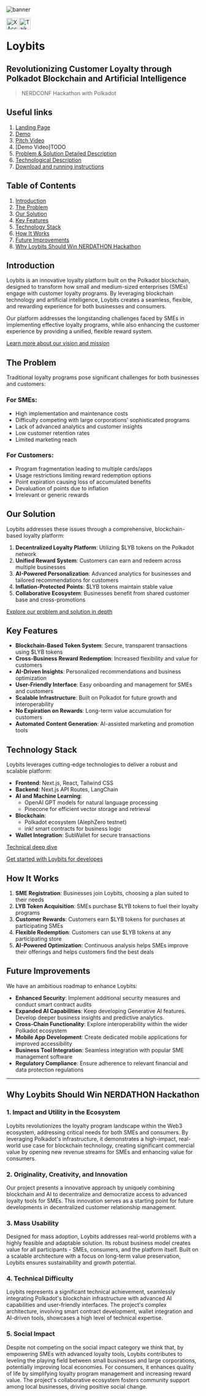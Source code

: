 ![banner](https://raw.githubusercontent.com/ivandda/loybits/main/frontend/public/banner.png)

<a href="https://twitter.com/LoybitsToken"><img align="left" src="https://i.ibb.co/jRmrJbQ/free-twitter-logo-icon-2429-thumb.png" alt="X Account" width="30px"/></a>
<a href="https://taikai.network/nerdconf/hackathons/nerdathon/projects/clzx9vti00n6dwm0156z0xxrw/idea"><img align="left" src="https://i.ibb.co/QFVJzfQ/images.jpg" alt="Taikai" width="30px"/></a>
</br>

# Loybits 
## Revolutionizing Customer Loyalty through Polkadot Blockchain and Artificial Intelligence
> NERDCONF Hackathon with Polkadot

## Useful links
1. [Landing Page](https://loybitstoken.wixsite.com/home)
2. [Demo](https://loybits.vercel.app/)
3. [Pitch Video](https://x.com/LoybitsToken/status/1824927734461555129)
4. [Demo Video]TODO
4. [Problem & Solution Detailed Description](https://github.com/ivandda/loybits/blob/main/problemAndSolution.md)
5. [Technological Description](https://github.com/ivandda/loybits/blob/main/technicalStackAndArchitecture.md)
6. [Download and running instructions](https://github.com/ivandda/loybits/blob/main/RunningInstructions.md)

## Table of Contents
1. [Introduction](#introduction)
2. [The Problem](#the-problem)
3. [Our Solution](#our-solution)
4. [Key Features](#key-features)
5. [Technology Stack](#technology-stack)
6. [How It Works](#how-it-works)
7. [Future Improvements](#future-improvements)
8. [Why Loybits Should Win NERDATHON Hackathon](#why-loybits-should-win-nerdathon-hackathon)

## Introduction

Loybits is an innovative loyalty platform built on the Polkadot blockchain, designed to transform how small and medium-sized enterprises (SMEs) engage with customer loyalty programs. By leveraging blockchain technology and artificial intelligence, Loybits creates a seamless, flexible, and rewarding experience for both businesses and consumers.

Our platform addresses the longstanding challenges faced by SMEs in implementing effective loyalty programs, while also enhancing the customer experience by providing a unified, flexible reward system.

[Learn more about our vision and mission](https://github.com/ivandda/loybits/blob/main/missionVision.md)

## The Problem

Traditional loyalty programs pose significant challenges for both businesses and customers:

### For SMEs:
- High implementation and maintenance costs
- Difficulty competing with large corporations' sophisticated programs
- Lack of advanced analytics and customer insights
- Low customer retention rates
- Limited marketing reach

### For Customers:
- Program fragmentation leading to multiple cards/apps
- Usage restrictions limiting reward redemption options
- Point expiration causing loss of accumulated benefits
- Devaluation of points due to inflation
- Irrelevant or generic rewards


## Our Solution

Loybits addresses these issues through a comprehensive, blockchain-based loyalty platform:

1. **Decentralized Loyalty Platform**: Utilizing $LYB tokens on the Polkadot network
2. **Unified Reward System**: Customers can earn and redeem across multiple businesses
3. **AI-Powered Personalization**: Advanced analytics for businesses and tailored recommendations for customers
4. **Inflation-Protected Points**: $LYB tokens maintain stable value
5. **Collaborative Ecosystem**: Businesses benefit from shared customer base and cross-promotions

[Explore our problem and solution in depth](https://github.com/ivandda/loybits/blob/main/problemAndSolution.md)

## Key Features

- **Blockchain-Based Token System**: Secure, transparent transactions using $LYB tokens
- **Cross-Business Reward Redemption**: Increased flexibility and value for customers
- **AI-Driven Insights**: Personalized recommendations and business optimization
- **User-Friendly Interface**: Easy onboarding and management for SMEs and customers
- **Scalable Infrastructure**: Built on Polkadot for future growth and interoperability
- **No Expiration on Rewards**: Long-term value accumulation for customers
- **Automated Content Generation**: AI-assisted marketing and promotion tools

## Technology Stack

Loybits leverages cutting-edge technologies to deliver a robust and scalable platform:

- **Frontend**: Next.js, React, Tailwind CSS
- **Backend**: Next.js API Routes, LangChain
- **AI and Machine Learning**: 
  - OpenAI GPT models for natural language processing
  - Pinecone for efficient vector storage and retrieval
- **Blockchain**: 
  - Polkadot ecosystem (AlephZero testnet)
  - ink! smart contracts for business logic
- **Wallet Integration**: SubWallet for secure transactions

[Technical deep dive](https://github.com/ivandda/loybits/blob/main/technicalStackAndArchitecture.md)

[Get started with Loybits for developes ](https://github.com/ivandda/loybits/blob/main/RunningInstructions.md)

## How It Works

1. **SME Registration**: Businesses join Loybits, choosing a plan suited to their needs
2. **LYB Token Acquisition**: SMEs purchase $LYB tokens to fuel their loyalty programs
3. **Customer Rewards**: Customers earn $LYB tokens for purchases at participating SMEs
4. **Flexible Redemption**: Customers can use $LYB tokens at any participating store
5. **AI-Powered Optimization**: Continuous analysis helps SMEs improve their offerings and helps customers find the best deals


## Future Improvements

We have an ambitious roadmap to enhance Loybits:

- **Enhanced Security**: Implement additional security measures and conduct smart contract audits
- **Expanded AI Capabilities**: Keep developing Generative AI features. Develop deeper business insights and predictive analytics.
- **Cross-Chain Functionality**: Explore interoperability within the wider Polkadot ecosystem
- **Mobile App Development**: Create dedicated mobile applications for improved accessibility
- **Business Tool Integration**: Seamless integration with popular SME management software
- **Regulatory Compliance**: Ensure adherence to relevant financial and data protection regulations

---

## Why Loybits Should Win NERDATHON Hackathon

### 1. Impact and Utility in the Ecosystem

Loybits revolutionizes the loyalty program landscape within the Web3 ecosystem, addressing critical needs for both SMEs and consumers. By leveraging Polkadot's infrastructure, it demonstrates a high-impact, real-world use case for blockchain technology, creating significant commercial value by opening new revenue streams for SMEs and enhancing value for consumers.

### 2. Originality, Creativity, and Innovation

Our project presents a innovative approach by uniquely combining blockchain and AI to decentralize and democratize access to advanced loyalty tools for SMEs. This innovation serves as a starting point for future developments in decentralized customer relationship management.

### 3. Mass Usability

Designed for mass adoption, Loybits addresses real-world problems with a highly feasible and adaptable solution. Its robust business model creates value for all participants - SMEs, consumers, and the platform itself. Built on a scalable architecture with a focus on long-term value preservation, Loybits ensures sustainability and growth potential.

### 4. Technical Difficulty

Loybits represents a significant technical achievement, seamlessly integrating Polkadot's blockchain infrastructure with advanced AI capabilities and user-friendly interfaces. The project's complex architecture, involving smart contract development, wallet integration and AI-driven tools, showcases a high level of technical expertise.

### 5. Social Impact

Despite not competing on the social impact category we think that, by empowering SMEs with advanced loyalty tools, Loybits contributes to leveling the playing field between small businesses and large corporations, potentially improving local economies. For consumers, it enhances quality of life by simplifying loyalty program management and increasing reward value. The project's collaborative ecosystem fosters community support among local businesses, driving positive social change.